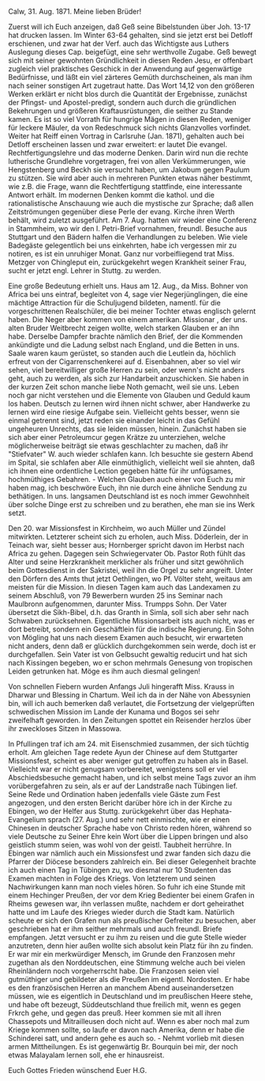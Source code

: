  Calw, 31. Aug. 1871.
Meine lieben Brüder!

Zuerst will ich Euch anzeigen, daß Geß seine Bibelstunden über Joh. 13-17 hat drucken lassen. Im Winter 63-64 gehalten, sind sie jetzt erst bei Detloff erschienen, und zwar hat der Verf. auch das Wichtigste aus Luthers Auslegung dieses Cap. beigefügt, eine sehr werthvolle Zugabe. Geß bewegt sich mit seiner gewohnten Gründlichkeit in diesen <Abschieds> Reden Jesu, er offenbart zugleich viel praktisches Geschick in der Anwendung auf gegenwärtige Bedürfnisse, und läßt ein viel zärteres Gemüth durchscheinen, als man ihm nach seiner sonstigen Art zugetraut hatte. Das Wort 14,12 von den größeren Werken erklärt er nicht blos durch die Quantität der Ergebnisse, zunächst der Pfingst- und Apostel-predigt, sondern auch durch die gründlichen Bekehrungen und größeren Kraftausrüstungen, die seither zu Stande kamen. Es ist so viel Vorrath für hungrige Mägen in diesen Reden, weniger für leckere Mäuler, da von Redeschmuck sich nichts Glanzvolles vorfindet. 
Weiter hat Reiff einen Vortrag in Carlsruhe (Jan. 1871), gehalten auch bei Detloff erscheinen lassen und zwar erweitert: er lautet Die evangel. Rechtfertigungslehre und das moderne Denken. Darin wird nun die rechte lutherische Grundlehre vorgetragen, frei von allen Verkümmerungen, wie Hengstenberg und Beckh sie versucht haben, um Jakobum gegen Paulum zu stützen. Sie wird aber auch in mehreren Punkten etwas näher bestimmt, wie z.B. die Frage, wann die Rechtfertigung stattfinde, eine interessante Antwort erhält. Im modernen Denken kommt die kathol. und die rationalistische Anschauung wie auch die mystische zur Sprache; daß allen Zeitströmungen gegenüber diese Perle der evang. Kirche ihren Werth behält, wird zuletzt ausgeführt. 
Am 7. Aug. hatten wir wieder eine Conferenz in Stammheim, wo wir den I. Petri-Brief vornahmen, freundl. Besuche aus Stuttgart und den Bädern halfen die Verhandlungen zu beleben. Wie viele Badegäste gelegentlich bei uns einkehrten, habe ich vergessen mir zu notiren, es ist ein unruhiger Monat. Ganz nur vorbeifliegend trat Miss. Metzger von Chingleput ein, zurückgekehrt wegen Krankheit seiner Frau, sucht er jetzt engl. Lehrer in Stuttg. zu werden.

Eine große Bedeutung erhielt uns. Haus am 12. Aug., da Miss. Bohner von Africa bei uns eintraf, begleitet von 4, sage vier Negerjünglingen, die eine mächtige Attraction für die Schuljugend bildeten, namentl. für die vorgeschrittenen Realschüler, die bei meiner Tochter etwas englisch gelernt haben. Die Neger aber kommen von einem amerikan. Missionar <Auer>, der uns. alten Bruder Weitbrecht zeigen wollte, welch starken Glauben er an ihn habe. Derselbe Dampfer brachte nämlich den Brief, der die Kommenden ankündigte und die Ladung selbst nach England, und die Betten in uns. Saale waren kaum gerüstet, so standen auch die Leutlein da, höchlich erfreut von der Cigarrenschenkerei auf d. Eisenbahnen, aber so viel wir sehen, viel bereitwilliger große Herren zu sein, oder wenn's nicht anders geht, auch zu werden, als sich zur Handarbeit anzuschicken. Sie haben in der kurzen Zeit schon manche liebe Noth gemacht, weil sie uns. Leben noch gar nicht verstehen und die Elemente von Glauben und Geduld kaum los haben. Deutsch zu lernen wird ihnen nicht schwer, aber Handwerke zu lernen wird eine riesige Aufgabe sein. Vielleicht gehts besser, wenn sie einmal getrennt sind, jetzt reden sie einander leicht in das Gefühl ungeheuren Unrechts, das sie leiden müssen, hinein. Zunächst haben sie sich aber einer Petroleumcur gegen Krätze zu unterziehen, welche möglicherweise beiträgt sie etwas geschlachter zu machen, daß ihr "Stiefvater" W. auch wieder schlafen kann. Ich besuchte sie gestern Abend im Spital, sie schlafen aber Alle einmüthiglich, vielleicht weil sie ahnten, daß ich ihnen eine ordentliche Lection gegeben hätte für ihr unfügsames, hochmüthiges Gebahren. - Welchen Glauben auch einer von Euch zu mir haben mag, ich beschwöre Euch, ihn nie durch eine ähnliche Sendung zu bethätigen. In uns. langsamen Deutschland ist es noch immer Gewohnheit über solche Dinge erst zu schreiben und zu berathen, ehe man sie ins Werk setzt.

Den 20. war Missionsfest in Kirchheim, wo auch Müller und Zündel mitwirkten. Letzterer scheint sich zu erholen, auch Miss. Döderlein, der in Teinach war, sieht besser aus; Hornberger spricht davon im Herbst nach Africa zu gehen. Dagegen sein Schwiegervater Ob. Pastor Roth fühlt das Alter und seine Herzkrankheit merklicher als früher und sitzt gewöhnlich beim Gottesdienst in der Sakristei, weil ihn die Orgel zu sehr angreift. Unter den Dörfern des Amts thut jetzt Oethlingen, wo Pf. Völter steht, weitaus am meisten für die Mission. In diesen Tagen kam auch das Landexamen zu seinem Abschluß, von 79 Bewerbern wurden 25 ins Seminar nach Maulbronn aufgenommen, darunter Miss. Trumpps Sohn. Der Vater übersetzt die Sikh-Bibel, d.h. das Granth in Simla, soll sich aber sehr nach Schwaben zurücksehnen. Eigentliche Missionsarbeit ists auch nicht, was er dort betreibt, sondern ein Geschäftlein für die indische Regierung. Ein Sohn von Mögling hat uns nach diesem Examen auch besucht, wir erwarteten nicht anders, denn daß er glücklich durchgekommen sein werde, doch ist er durchgefallen. Sein Vater ist von Gelbsucht gewaltig reducirt und hat sich nach Kissingen begeben, wo er schon mehrmals Genesung von tropischen Leiden getrunken hat. Möge es ihm auch diesmal gelingen!

Von schnellen Fiebern wurden Anfangs Juli hingerafft Miss. Krauss in Dharwar und Blessing in Chartum. Weil ich da in der Nähe von Abessynien bin, will ich auch bemerken daß verlautet, die Fortsetzung der vielgeprüften schwedischen Mission im Lande der Kunama und Bogos sei sehr zweifelhaft geworden. In den Zeitungen spottet ein Reisender herzlos über ihr zweckloses Sitzen in Massowa.

In Pfullingen traf ich am 24. mit Eisenschmied zusammen, der sich tüchtig erholt. Am gleichen Tage redete Ayun der Chinese auf dem Stuttgarter Missionsfest, scheint es aber weniger gut getroffen zu haben als in Basel. Vielleicht war er nicht genugsam vorbereitet, wenigstens soll er viel Abschiedsbesuche gemacht haben, und ich selbst meine Tags zuvor an ihm vorübergefahren zu sein, als er auf der Landstraße nach Tübingen lief. Seine Rede und Ordination haben jedenfalls viele Gäste zum Fest angezogen, und den ersten Bericht darüber höre ich in der Kirche zu Ebingen, wo der Helfer <Traub> aus Stuttg. zurückgekehrt über das Hephata-Evangelium sprach (27. Aug.) und sehr nett einmischte, wie er einen Chinesen in deutscher Sprache habe von Christo reden hören, während so viele Deutsche zu Seiner Ehre kein Wort über die Lippen bringen und also geistlich stumm seien, was wohl von der geistl. Taubheit herrühre. In Ebingen war nämlich auch ein Missionsfest und zwar fanden sich dazu die Pfarrer der Diöcese besonders zahlreich ein. Bei dieser Gelegenheit brachte ich auch einen Tag in Tübingen zu, wo diesmal nur 10 Studenten das Examen machten in Folge des Kriegs. Von letzterem und seinen Nachwirkungen kann man noch vieles hören. So fuhr ich eine Stunde mit einem Hechinger Preußen, der vor dem Krieg Bedienter bei einem Grafen in Rheims gewesen war, ihn verlassen mußte, nachdem er dort geheirathet hatte und im Laufe des Krieges wieder durch die Stadt kam. Natürlich scheute er sich den Grafen nun als preußischer Gefreiter zu besuchen, aber geschrieben hat er ihm seither mehrmals und auch freundl. Briefe empfangen. Jetzt versucht er zu ihm zu reisen und die gute Stelle wieder anzutreten, denn hier außen wollte sich absolut kein Platz für ihn zu finden. Er war mir ein merkwürdiger Mensch, im Grunde den Franzosen mehr zugethan als den Norddeutschen, eine Stimmung welche auch bei vielen Rheinländern noch vorgeherrscht habe. Die Franzosen seien viel gutmüthiger und gebildeter als die Preußen im eigentl. Nordosten. Er habe es den französischen Herren an manchem Abend auseinandersetzen müssen, wie es eigentlich in Deutschland und im preußischen Heere stehe, und habe oft bezeugt, Süddeutschland thue freilich mit, wenn es gegen Frkrch gehe, und gegen das preuß. Heer kommen sie mit all ihren Chassepots und Mitrailleusen doch nicht auf. Wenn es aber noch mal zum Kriege kommen sollte, so laufe er davon nach Amerika, denn er habe die Schinderei satt, und andern gehe es auch so. - Nehmt vorlieb mit diesen armen Mittheilungen. Es ist gegenwärtig Br. Bourquin bei mir, der noch etwas Malayalam lernen soll, ehe er hinausreist.

 Euch Gottes Frieden wünschend
 Euer H.G.
